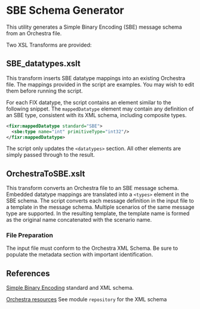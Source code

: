 # SBE Schema  Generator

This utility generates a Simple Binary Encoding (SBE) message schema from an Orchestra file. 

Two XSL Transforms are provided:

## SBE_datatypes.xslt

This transform inserts SBE datatype mappings into an existing Orchestra file. The mappings provided in the script are examples. You may wish to edit them before running the script.

For each FIX datatype, the script contains an element similar to the following snippet. The `mappedDatatype` element may contain any definition of an SBE type, consistent with its XML schema, including composite types.

```xml
<fixr:mappedDatatype standard="SBE">
  <sbe:type name="int" primitiveType="int32"/>
</fixr:mappedDatatype>
```

The script only updates the `<datatypes>` section. All other elements are simply passed through to the result.


## OrchestraToSBE.xslt

This transform converts an Orchestra file to an SBE message schema. Embedded datatype mappings are translated into a `<types>` element in the SBE schema.
The script converts each message definition in the input file to a template in the message schema. Multiple scenarios of the same message type are supported. In the resulting template, the template name is formed as the original name concatenated with the scenario name. 

### File Preparation

The input file must conform to the Orchestra XML Schema. Be sure to populate the metadata section with important identification.

## References
 
[Simple Binary Encoding](https://github.com/FIXTradingCommunity/fix-simple-binary-encoding) standard and XML schema.

[Orchestra resources](https://github.com/FIXTradingCommunity/fix-orchestra) See module `repository` for the XML schema